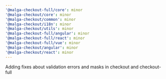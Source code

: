 ```yaml
---
'@malga-checkout-full/core': minor
'@malga-checkout/core': minor
'@malga-checkout/common': minor
'@malga-checkout/i18n': minor
'@malga-checkout/utils': minor
'@malga-checkout-full/angular': minor
'@malga-checkout-full/react': minor
'@malga-checkout-full/vue': minor
'@malga-checkout/angular': minor
'@malga-checkout/react': minor
---
```


Adding fixes about validation errors and masks in checkout and checkout-full
